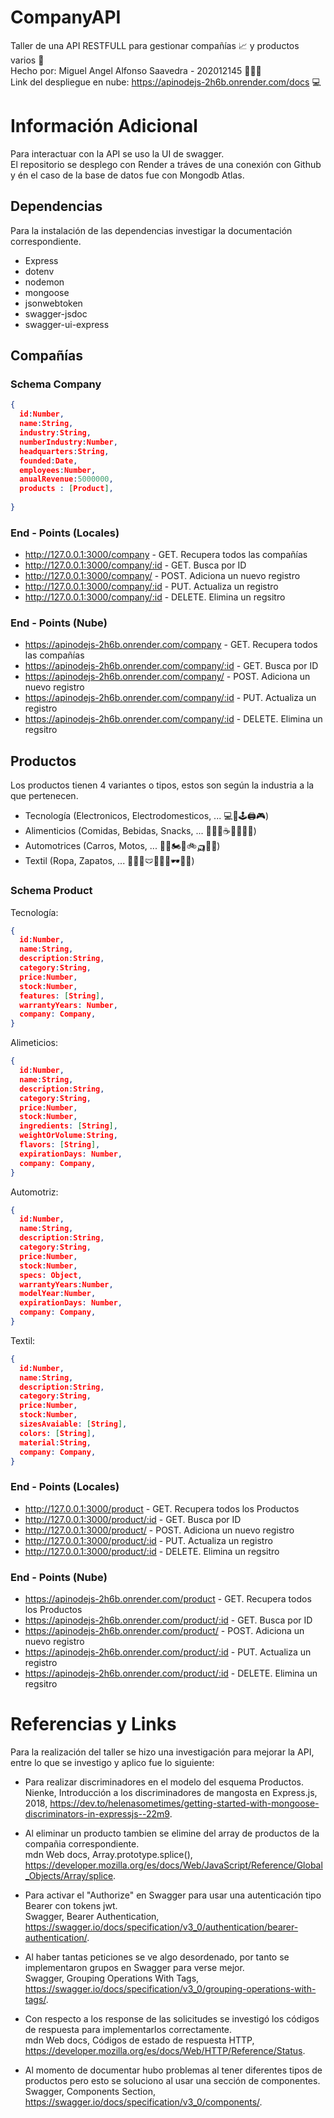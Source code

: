 # CompanyAPI
Taller de una API RESTFULL para gestionar compañías 📈 y productos varios 🎁  
Hecho por: Miguel Angel Alfonso Saavedra - 202012145 👨🏻‍💻  
Link del despliegue en nube: https://apinodejs-2h6b.onrender.com/docs 💻  

# Información Adicional
Para interactuar con la API se uso la UI de swagger.  
El repositorio se desplego con Render a tráves de una conexión con Github y én el caso de la base de datos fue con Mongodb Atlas.

## Dependencias
Para la instalación de las dependencias investigar la documentación correspondiente.
- Express
- dotenv
- nodemon
- mongoose
- jsonwebtoken
- swagger-jsdoc
- swagger-ui-express
  
## Compañías

### Schema Company
```json
{
  id:Number,
  name:String,
  industry:String,
  numberIndustry:Number,
  headquarters:String,
  founded:Date,
  employees:Number,
  anualRevenue:5000000,
  products : [Product],
  
}
```

### End - Points (Locales)
- http://127.0.0.1:3000/company - GET. Recupera todos las compañías
- http://127.0.0.1:3000/company/:id - GET. Busca por ID
- http://127.0.0.1:3000/company/ - POST. Adiciona un nuevo registro
- http://127.0.0.1:3000/company/:id - PUT. Actualiza un registro
- http://127.0.0.1:3000/company/:id - DELETE. Elimina un regsitro

### End - Points (Nube)
- https://apinodejs-2h6b.onrender.com/company - GET. Recupera todos las compañías
- https://apinodejs-2h6b.onrender.com/company/:id - GET. Busca por ID
- https://apinodejs-2h6b.onrender.com/company/ - POST. Adiciona un nuevo registro
- https://apinodejs-2h6b.onrender.com/company/:id - PUT. Actualiza un registro
- https://apinodejs-2h6b.onrender.com/company/:id - DELETE. Elimina un regsitro

## Productos
Los productos tienen 4 variantes o tipos, estos son según la industria a la que pertenecen.
- Tecnología (Electronicos, Electrodomesticos, ... 💻📱🕹️🖨️🎮)
- Alimenticios (Comidas, Bebidas, Snacks, ... 🍎🥞🍕☕🥛🍺🍬🍫)
- Automotrices (Carros, Motos, ... 🚗🚕🏍️🛵🚲🛺🚚🚜)
- Textil (Ropa, Zapatos, ... 👕👚👖🩲👗🧢👒🕶️👞👟)

### Schema Product

Tecnología:  
```json
{
  id:Number,
  name:String,
  description:String,
  category:String,
  price:Number,
  stock:Number,
  features: [String],
  warrantyYears: Number,
  company: Company,
}
```

Alimeticios:
```json
{
  id:Number,
  name:String,
  description:String,
  category:String,
  price:Number,
  stock:Number,
  ingredients: [String],
  weightOrVolume:String,
  flavors: [String],
  expirationDays: Number,
  company: Company,
}
```

Automotriz:
```json
{
  id:Number,
  name:String,
  description:String,
  category:String,
  price:Number,
  stock:Number,
  specs: Object,
  warrantyYears:Number,
  modelYear:Number,
  expirationDays: Number,
  company: Company,
}
```

Textil:
```json
{
  id:Number,
  name:String,
  description:String,
  category:String,
  price:Number,
  stock:Number,
  sizesAvaiable: [String],
  colors: [String],
  material:String,
  company: Company,
}
```

### End - Points (Locales)
- http://127.0.0.1:3000/product - GET. Recupera todos los Productos
- http://127.0.0.1:3000/product/:id - GET. Busca por ID
- http://127.0.0.1:3000/product/ - POST. Adiciona un nuevo registro
- http://127.0.0.1:3000/product/:id - PUT. Actualiza un registro
- http://127.0.0.1:3000/product/:id - DELETE. Elimina un regsitro

### End - Points (Nube)
- https://apinodejs-2h6b.onrender.com/product - GET. Recupera todos los Productos
- https://apinodejs-2h6b.onrender.com/product/:id - GET. Busca por ID
- https://apinodejs-2h6b.onrender.com/product/ - POST. Adiciona un nuevo registro
- https://apinodejs-2h6b.onrender.com/product/:id - PUT. Actualiza un registro
- https://apinodejs-2h6b.onrender.com/product/:id - DELETE. Elimina un regsitro

# Referencias y Links
Para la realización del taller se hizo una investigación para mejorar la API, entre lo que se investigo y aplico fue lo siguiente:  
- Para realizar discriminadores en el modelo del esquema Productos.  
Nienke, Introducción a los discriminadores de mangosta en Express.js, 2018, https://dev.to/helenasometimes/getting-started-with-mongoose-discriminators-in-expressjs--22m9.

- Al eliminar un producto tambien se elimine del array de productos de la compañia correspondiente.  
mdn Web docs, Array.prototype.splice(),  https://developer.mozilla.org/es/docs/Web/JavaScript/Reference/Global_Objects/Array/splice.

- Para activar el "Authorize" en Swagger para usar una autenticación tipo Bearer con tokens jwt.  
Swagger, Bearer Authentication, https://swagger.io/docs/specification/v3_0/authentication/bearer-authentication/.

- Al haber tantas peticiones se ve algo desordenado, por tanto se implementaron grupos en Swagger para verse mejor.  
Swagger, Grouping Operations With Tags, https://swagger.io/docs/specification/v3_0/grouping-operations-with-tags/.

- Con respecto a los response de las solicitudes se investigó los códigos de respuesta para implementarlos correctamente.  
mdn Web docs, Códigos de estado de respuesta HTTP, https://developer.mozilla.org/es/docs/Web/HTTP/Reference/Status.

- Al momento de documentar hubo problemas al tener diferentes tipos de productos pero esto se soluciono al usar una sección de componentes.  
Swagger, Components Section, https://swagger.io/docs/specification/v3_0/components/.
